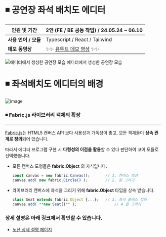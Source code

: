 # ◾ 공연장 좌석 배치도 에디터

| **인원 및 기간**           | 2인 (FE / BE 공동 작업) / 24.05.24 ~ 06.10 |
| --- | --- |
| **사용 언어 / 모듈** | Typescript / React / Tailwind |
| **데모 동영상** | ✨✨  [유투브 데모 영상](https://www.youtube.com/watch?v=XyO63n25vpI) ✨✨ |

![에디터에서 생성한 공연장 모습](https://github.com/user-attachments/assets/f0cd0fb2-8f3e-475a-af73-2b680587b6a1)
에디터에서 생성한 공연장 모습

# ◾ 좌석배치도 에디터의 배경

![image](https://github.com/user-attachments/assets/2fac2947-234b-464d-bf73-d986b2d8b223)

### ◾ **Fabric.js 라이브러리 객체의 확장**

---

[Fabric.js](http://fabricjs.com/)는 HTML5 캔버스 API 보다 사용성과 가독성이 좋고, 모든 객체들이 **상속 관계로 정의**되어 있습니다. 

따라서 에디터 프로그램 구현 시 **다형성의 이점을 활용**할 수 있다 판단하여 코어 모듈로 선택했습니다.

- 모든 캔버스 도형들은 **fabric.Object** 의 자식입니다.
    
    ```jsx
    const canvas = new fabric.Canvas();       // 1. 캔버스 생성
    canvas.add( new fabric.Circle() );        // 2. 원 그리기
    ```
    
- 라이브러리 캔버스에 좌석을 그리기 위해 **fabric.Object** 타입을 상속 받습니다.
    
    ```jsx
    class Seat extends fabric.Object {...};   // 3. 좌석 클래스 정의
    canvas.add( **new Seat()** );                 // 4 원 그리기
    ```
    

### 상세 설명은 아래 링크에서 확인할 수 있습니다.
- [노션 상세 설명 페이지](https://kyeu.notion.site/025dfd5a09364e86bc23b3da2adf13ba?pvs=4)


